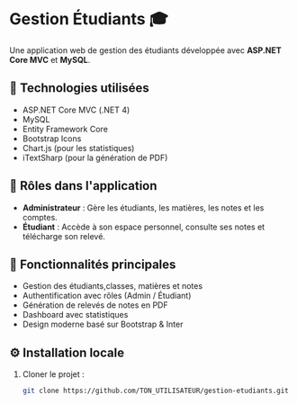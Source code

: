 # Gestion Étudiants 🎓

Une application web de gestion des étudiants développée avec **ASP.NET Core MVC** et **MySQL**.

## 🔧 Technologies utilisées

- ASP.NET Core MVC (.NET 4)
- MySQL
- Entity Framework Core
- Bootstrap Icons
- Chart.js (pour les statistiques)
- iTextSharp (pour la génération de PDF)

## 👤 Rôles dans l'application

- **Administrateur** : Gère les étudiants, les matières, les notes et les comptes.
- **Étudiant** : Accède à son espace personnel, consulte ses notes et télécharge son relevé.

## 🎯 Fonctionnalités principales

- Gestion des étudiants,classes, matières et notes
- Authentification avec rôles (Admin / Étudiant)
- Génération de relevés de notes en PDF
- Dashboard avec statistiques
- Design moderne basé sur Bootstrap & Inter

## ⚙️ Installation locale

1. Cloner le projet :
   ```bash
   git clone https://github.com/TON_UTILISATEUR/gestion-etudiants.git
